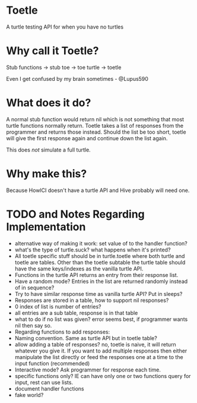 # Toetle
A turtle testing API for when you have no turtles

# Why call it Toetle?
Stub functions -> stub toe -> toe turtle -> toetle

Even I get confused by my brain sometimes - @Lupus590

# What does it do?
A normal stub function would return nil which is not something that most turtle functions normally return. Toetle takes a list of responses from the programmer and returns those instead. Should the list be too short, toetle will give the first response again and continue down the list again.

This does *not* simulate a full turtle.

# Why make this?
Because HowlCI doesn't have a turtle API and Hive probably will need one.

# TODO and Notes Regarding Implementation
* alternative way of making it work: set value of to the handler function?
* what's the type of turtle.suck? what happens when it's printed?
* All toetle specific stuff should be in turtle.toetle where both turtle and toetle are tables. Other than the toetle subtable the turtle table should have the same keys/indexes as the vanilla turtle API.
* Functions in the turtle API returns an entry from their response list.
* Have a random mode? Entries in the list are returned randomly instead of in sequence?
* Try to have similar response time as vanilla turtle API? Put in sleeps?
* Responses are stored in a table, how to support nil responses?
 * 0 index of list is number of entries?
 * all entries are a sub table, response is in that table
 * what to do if no list was given? error seems best, if programmer wants nil then say so.
* Regarding functions to add responses:
 * Naming convention. Same as turtle API but in toetle table?
 * allow adding a table of responses? no, toetle is naive, it will return whatever you give it. If you want to add multiple responses then either manipulate the list directly or feed the responses one at a time to the input function (recommended)
* Interactive mode? Ask programmer for response each time.
 * specific functions only? IE can have only one or two functions query for input, rest can use lists.
* document handler functions
* fake world?
